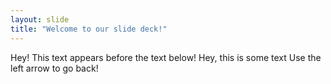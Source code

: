 ```yaml
---
layout: slide
title: "Welcome to our slide deck!"
---
```

Hey! This text appears before the text below!
Hey, this is some text
Use the left arrow to go back!

